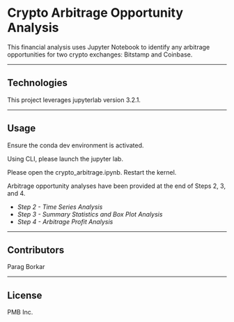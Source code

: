 # Crypto Arbitrage Opportunity Analysis

This financial analysis uses Jupyter Notebook to identify any arbitrage opportunities for two crypto exchanges: Bitstamp and Coinbase.

---

## Technologies

This project leverages jupyterlab version 3.2.1.

---

## Usage

Ensure the conda dev environment is activated.

Using CLI, please launch the jupyter lab.

Please open the crypto_arbitrage.ipynb. Restart the kernel.

Arbitrage opportunity analyses have been provided at the end of Steps 2, 3, and 4.  
- *Step 2 - Time Series Analysis* 
- *Step 3 - Summary Statistics and Box Plot Analysis* 
- *Step 4 - Arbitrage Profit Analysis* 

---

## Contributors

Parag Borkar

---

## License

PMB Inc.
